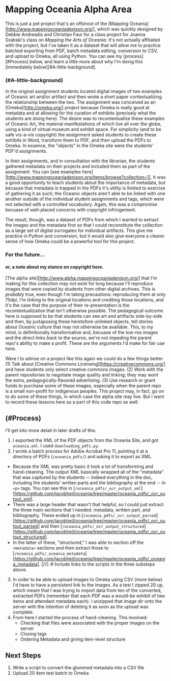 # Mapping Oceania Alpha Area

This is just a pet project that's an offshoot of the [Mapping Oceania][http://www.mappingoceaniadenison.org/], which was quickly designed by Debbie Andreadis and Christian Faur for a class project for Joanna Grabski's class on _Mapping the Arts of Oceania_. It's not actually affiliated with the project, but I've taken it as a dataset that will allow me to practice batched exporting from PDF, batch metadata editing, conversion to CSV, and upload to Omeka, all using Python. You can see my [process][#Process] below, and learn a little more about why I'm doing this [immediately below][#A-little-background]. 

### (#A-little-background)
In the original assignment students located digital images of two examples of Oceanic art and/or artifact and then wrote a short paper contextualizing the relationship between the two. The assignment was conceived as an [Omeka][http://omeka.org/] project because Omeka is really good at metadata and at allowing for the curation of exhibits (precisely what the students are doing here). The desire was to recontextualize these examples of Oceanic Art, the material manifestations of which live all over the globe, using a kind of virtual museum and exhibit space. For simplicity (and to be safe vis-a-vis copyright) the assignment asked students to create these exhibits in Word, transform them to PDF, and then upload the PDFs to Omeka. In essence, the "objects" in the Omeka site were the students' PDF'd assignments. 

In their assignments, and in consultation with the librarian, the students gathered metadata on their projects and included them as part of the assignment. You can [see examples here][http://www.mappingoceaniadenison.org/items/browse?collection=1]. It was a good opportunity to teach students about the importance of metadata, but because that metadata is trapped in the PDFs it's utility is limited to exercise of gathering it as such; the Oceanic objects aren't able to be linked with one another outside of the individual student assignments and tags, which were not selected with a controlled vocabulary. Again, this was a compromise becuase of well-placed concerns with copyright infringement.

The result, though, was a dataset of PDFs from which I wanted to extract the images and the metadata first so that I could reconstitute the collection as a large set of digital surrogates for individual artifacts. This give me practice in Python and conversion, but it would also give everyone a clearer sense of how Omeka could be a powerful tool for this project. 

### For the future...
#### or, a note about my stance on copyright here.
[The alpha site][http://www.alpha.mappingoceaniadenison.org/] that I'm making for this collection may not exist for long because I'll reproduce images that were copied by students from other digital archives. This is _probably_ true, even though I'm taking precautions: reproducing them at only 75dpi, I'm linking to the original locations and crediting those locations, and it's the case that the purpose of their re-presentation is the recontextualization that isn't otherwise possible. The pedagogical outcome here is _supposed to be_ that students can see art and artifacts side-by-side and then, by juxtaposing these heretofore unlinked objects, tell stories about Oceanic culture that may not otherwise be available. This, to my mind, is definitionally transformative and, becuase of the low-res images and the direct links _back_ to the source, we're not impeding the parent repo's ability to make a profit. These are the arguments I'd make for fair use here. 

Were I to advise on a project like this again we could do a few things better. (1) Talk about [Creative Commons Licensing][https://creativecommons.org/] and have students only select creative commons images. (2) Work with the parent repositories to negotiate image quality and linking; they may *want* the extra, pedagogically-flavored advertising. (3) Use research or grant funds to purchase some of these images, especially when the parent repo is a small non-profit for indigenous peoples. This project may, in fact, go on to do some of these things, in which case the alpha site may live. But I want to record these lessons here as a part of this code repo as well. 

## (#Process)
I'll get into more detail in later drafts of this. 
1. I exported the XML of the PDF objects from the Oceania Site, and got `oceania.xml`. I used `downloading_pdfs.py`.
2. I wrote a batch process for Adobe Acrobat Pro 11, pointing it at a directory of PDFs (`/oceania_pdfs/`) and asking it to export as XML.
  * Because the XML was pretty basic it took a lot of transforming and hand-cleaning. The output XML basically wrapped all of the "metadata" that was captured by the students -- indeed everything in the doc, including the students' written parts and the bibliography at the end -- in `<p>` tags. You can see this in [`/oceania_pdfs/_ocr_output_xml`][https://github.com/jacobheil/oceania/tree/master/oceania_pdfs/_ocr_output_xml].
  * There was a large header that wasn't that helpful, so I could just extract the three main sections that I needed: metadata, written part, and bibliography. These ended up in [`/oceania_pdfs/_ocr_output_parsed`][https://github.com/jacobheil/oceania/tree/master/oceania_pdfs/_ocr_output_parsed] and then [`/oceania_pdfs/_ocr_output_structured`][https://github.com/jacobheil/oceania/tree/master/oceania_pdfs/_ocr_output_structured].
  * In the latter of these, "structured," I was able to section off the `<metadata>` sections and then extract those to [`/oceania_pdfs/_oceania_metadata`][https://github.com/jacobheil/oceania/tree/master/oceania_pdfs/_oceania_metadata].
[//]: # Include links to the scripts in the three substeps above.
3. In order to be able to upload images to Omeka using CSV (more below) I'd have to have a persistent link to the images. As a test I zipped 20 up, which meant that I was trying to import data from ten of the converted, extracted PDFs (remember that each PDF was a would-be exhibit of two items and attendant metadata each). I unzipped that image dir onto the server with the intention of deleting it as soon as the upload was complete. 
4. From here I started the process of hand-cleaning. This involved:
    * Checking that files were associated with the proper images on the server
    * Closing tags
    * Ordering Metadata and giving item-level structure

## Next Steps
1. Write a script to convert the glommed metadata into a CSV file
2. Upload 20 item test batch to Omeka 


